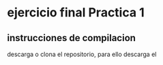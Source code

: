 # ejercicio final Practica 1
## instrucciones de compilacion

descarga o clona el repositorio, para ello descarga el 